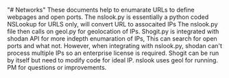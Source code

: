 "# Networks" 
These documents help to enumarate URLs to define webpages and open ports.
The nslook.py is essentially a python coded NSLookup for URLS only, will convert URL to assocaited IPs
The nslook.py file then calls on geol.py for geolocation of IPs.
Shogit.py is integrated with shodan API for more indepth enumaration of IPs, This can search for open ports and what not. However, when integrating with nslook.py, shodan can't process multiple IPs so an enterprise license is required.
Shogit can be run by itself but need to modify code for ideal IP.
nslook uses geol for running.
PM for questions or improvements.
